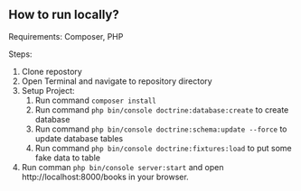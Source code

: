 ## How to run locally?

Requirements:
    Composer, PHP

Steps:
1. Clone repostory
2. Open Terminal and navigate to repository directory
4. Setup Project:
    1. Run command `composer install`
    2. Run command `php bin/console doctrine:database:create` to create database
    3. Run command `php bin/console doctrine:schema:update --force` to update database tables
    4. Run command `php bin/console doctrine:fixtures:load` to put some fake data to table
5. Run comman `php bin/console server:start` and open http://localhost:8000/books in your browser.